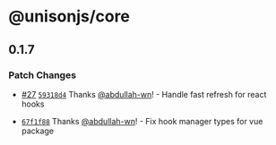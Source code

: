 # @unisonjs/core

## 0.1.7

### Patch Changes

- [#27](https://github.com/Lazy-work/unison/pull/27) [`59318d4`](https://github.com/Lazy-work/unison/commit/59318d44a85e3c9286b3a35fe3d9f29a4306cd0d) Thanks [@abdullah-wn](https://github.com/abdullah-wn)! - Handle fast refresh for react hooks

- [`67f1f88`](https://github.com/Lazy-work/unison/commit/67f1f88f342100fc81d309d9572143f5132e937b) Thanks [@abdullah-wn](https://github.com/abdullah-wn)! - Fix hook manager types for vue package
